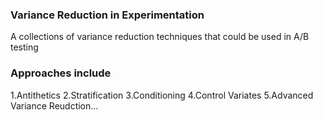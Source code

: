 ### Variance Reduction in Experimentation
A collections of variance reduction techniques that could be used in A/B testing

### Approaches include 
  1.Antithetics
  2.Stratification
  3.Conditioning
  4.Control Variates
  5.Advanced Variance Reudction...
